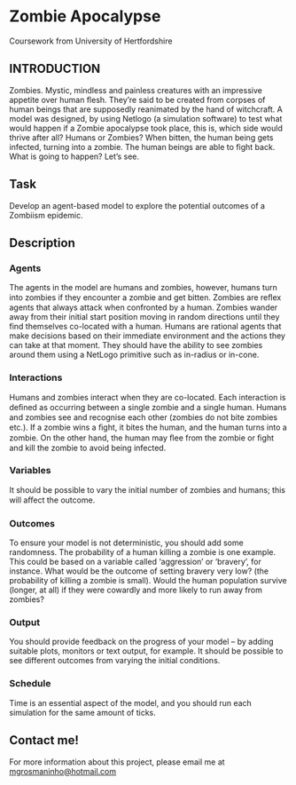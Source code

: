 # Zombie Apocalypse
Coursework from University of Hertfordshire

## INTRODUCTION
Zombies. Mystic, mindless and painless creatures with an impressive appetite over human flesh. They’re said to be created from corpses of human beings that are supposedly reanimated by the hand of witchcraft.
A model was designed, by using Netlogo (a simulation software) to test what would happen if a Zombie apocalypse took place, this is, which side would thrive after all? Humans or Zombies?
When bitten, the human being gets infected, turning into a zombie. The human beings are able to fight back. What is going to happen? Let’s see.

## Task
Develop an agent-based model to explore the potential outcomes of a Zombiism epidemic.

## Description

### Agents
The agents in the model are humans and zombies, however, humans turn into zombies if they encounter a zombie and get bitten.
Zombies are reﬂex agents that always attack when confronted by a human. Zombies
wander away from their initial start position moving in random directions until they find themselves co-located with a human.
Humans are rational agents that make decisions based on their immediate environment and the actions they can take at that moment. They should have the ability to see zombies around them using a NetLogo primitive such as in-radius or in-cone.

### Interactions
Humans and zombies interact when they are co-located. Each interaction is deﬁned as occurring between a single zombie and a single human.
Humans and zombies see and recognise each other (zombies do not bite zombies etc.). If a zombie wins a ﬁght, it bites the human, and the human turns into a zombie. On the other hand, the human may ﬂee from the zombie or ﬁght and kill the zombie to avoid being infected.

### Variables
It should be possible to vary the initial number of zombies and humans; this will aﬀect the outcome.

### Outcomes
To ensure your model is not deterministic, you should add some randomness.
The probability of a human killing a zombie is one example.
This could be based on a variable called ‘aggression’ or ‘bravery’, for instance. What would be the outcome of setting bravery very low? (the probability of killing a zombie is small). Would the human population survive (longer, at all) if they were cowardly and more likely to run away from zombies?

### Output
You should provide feedback on the progress of your model – by adding suitable plots, monitors or text output, for example. It should be possible to see different outcomes from varying the initial conditions.

### Schedule
Time is an essential aspect of the model, and you should run each simulation for the same amount of ticks.

## Contact me!

For more information about this project, please email me at mgrosmaninho@hotmail.com

